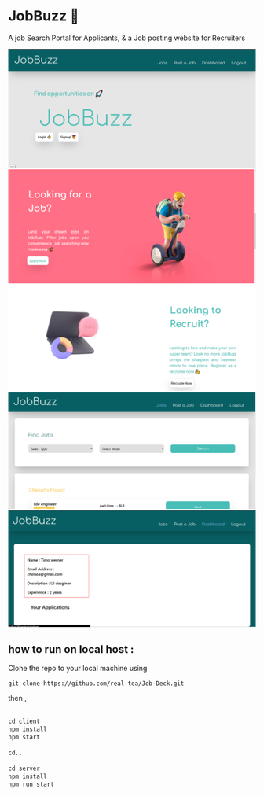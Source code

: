 # JobBuzz 🚀

A job Search Portal for Applicants, & a Job posting website for Recruiters


![alt text](https://github.com/real-tea/Job-Deck/blob/master/Screenshots/Screenshot_1.png?raw=true)
![alt text](https://github.com/real-tea/Job-Deck/blob/master/Screenshots/Screenshot_2.png?raw=true)
![alt text](https://github.com/real-tea/Job-Deck/blob/master/Screenshots/Screenshot_5.png?raw=true)
![alt text](https://github.com/real-tea/Job-Deck/blob/master/Screenshots/Screenshot_4.png?raw=true)
![alt text](https://github.com/real-tea/Job-Deck/blob/master/Screenshots/Screenshot_3.png?raw=true)


## how to run on local host : 

Clone the repo to your local machine using

```
git clone https://github.com/real-tea/Job-Deck.git

```
then ,
```

cd client
npm install
npm start

cd..

cd server
npm install
npm run start

```
